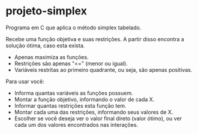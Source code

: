 # projeto-simplex

Programa em C que aplica o método simplex tabelado. 

Recebe uma função objetiva e suas restrições. A partir disso encontra a solução ótima, caso esta exista.

- Apenas maximiza as funções.
- Restrições são apenas "<=" (menor ou igual).
- Variáveis restritas ao primeiro quadrante, ou seja, são apenas positivas. 

Para usar você: 
  - Informa quantas variáveis as funções possuem. 
  - Montar a função objetivo, informando o valor de cada X.
  - Informar quantas restrições esta função tem.
  - Montar cada uma das restrições, informando seus valores de X.
  - Escolher se você deseja ver o valor final direto (valor ótimo), ou ver cada um dos valores encontrados nas interações.

